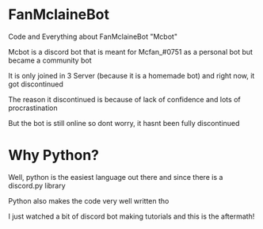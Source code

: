 # FanMclaineBot
Code and Everything about FanMclaineBot "Mcbot"

Mcbot is a discord bot that is meant for Mcfan_#0751 as a personal bot but became a community bot

It is only joined in 3 Server (because it is a homemade bot) and right now, it got discontinued

The reason it discontinued is because of lack of confidence and lots of procrastination

But the bot is still online so dont worry, it hasnt been fully discontinued

# Why Python?
Well, python is the easiest language out there and since there is a discord.py library

Python also makes the code very well written tho

I just watched a bit of discord bot making tutorials and this is the aftermath!
